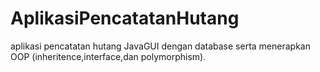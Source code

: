 # AplikasiPencatatanHutang
aplikasi pencatatan hutang JavaGUI dengan database serta menerapkan OOP (inheritence,interface,dan polymorphism).
